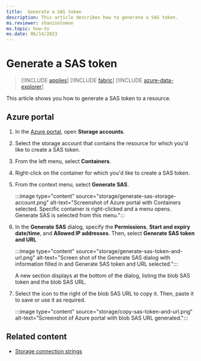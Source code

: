 ```yaml
---
title:  Generate a SAS token
description: This article describes how to generate a SAS token.
ms.reviewer: shanisolomon
ms.topic: how-to
ms.date: 06/14/2023
---
```

# Generate a SAS token

> [!INCLUDE [applies](../../includes/applies-to-version/applies.md)] [!INCLUDE [fabric](../../includes/applies-to-version/fabric.md)] [!INCLUDE [azure-data-explorer](../../includes/applies-to-version/azure-data-explorer.md)]

This article shows you how to generate a SAS token to a resource.

## Azure portal

1. In the [Azure portal](https://portal.azure.com/), open **Storage accounts**.
1. Select the storage account that contains the resource for which you'd like to create a SAS token.
1. From the left menu, select **Containers**.
1. Right-click on the container for which you'd like to create a SAS token.
1. From the context menu, select **Generate SAS**.

   :::image type="content" source="storage/generate-sas-storage-account.png" alt-text="Screenshot of Azure portal with Containers selected. Specific container is right-clicked and a menu opens. Generate SAS is selected from this menu.":::

1. In the **Generate SAS** dialog, specify the **Permissions**, **Start and expiry date/time**, and **Allowed IP addresses**. Then, select **Generate SAS token and URL**

    :::image type="content" source="storage/generate-sas-token-and-url.png" alt-text="Screen shot of the Generate SAS dialog with information filled in and Generate SAS token and URL selected.":::

   A new section displays at the bottom of the dialog, listing the blob SAS token and the blob SAS URL.

1. Select the icon to the right of the blob SAS URL to copy it. Then, paste it to save or use it as required.

   :::image type="content" source="storage/copy-sas-token-and-url.png" alt-text="Screenshot of Azure portal with blob SAS URL generated.":::

## Related content

* [Storage connection strings](storage-connection-strings.md)
